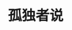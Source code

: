 ---
title: 孤独者说
color: info
description: ASD科普及自倡导
external_url: https://mp.weixin.qq.com/mp/appmsgalbum?__biz=MzIyMzgyMjY5NQ==&action=getalbum&album_id=1799112142906769409#wechat_redirect
---